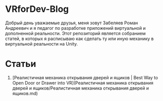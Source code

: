 # VRforDev-Blog
 
Добрый день уважаемые друзья, меня зовут Забеляев Роман Андреевич и я педагог по разработке приложений виртуальной и дополненной реальности. Этот репозиторий является собранием статей, в которых я расписываю как сделать ту или иную механику в виртуальной реальности на Unity.

# Статьи

1. [Реалистичная механика открывания дверей и ящиков | Best Way to Open Door or Drawer into VR](Реалистичная механика открывания дверей и ящиков/Реалистичная механика открывания дверей и ящиков.md) 
